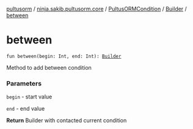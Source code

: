 [pultusorm](../../../index.md) / [ninja.sakib.pultusorm.core](../../index.md) / [PultusORMCondition](../index.md) / [Builder](index.md) / [between](.)

# between

`fun between(begin: Int, end: Int): `[`Builder`](index.md)

Method to add between condition

### Parameters

`begin` - start value

`end` - end value

**Return**
Builder with contacted current condition

